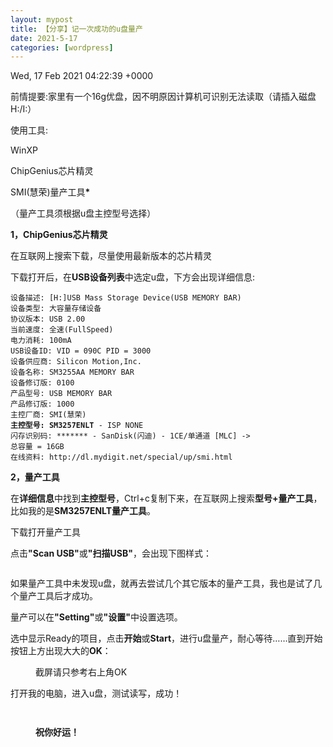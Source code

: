 ```yaml
---
layout: mypost
title: 【分享】记一次成功的u盘量产
date: 2021-5-17
categories: [wordpress]
---
```


Wed, 17 Feb 2021 04:22:39 +0000
<p>前情提要:家里有一个16g优盘，因不明原因计算机可识别无法读取（请插入磁盘H:/I:）</p>
<!-- /wp:paragraph -->

<!-- wp:paragraph -->
<p>使用工具:</p>
<!-- /wp:paragraph -->

<!-- wp:paragraph -->
<p>WinXP</p>
<!-- /wp:paragraph -->

<!-- wp:paragraph -->
<p>ChipGenius芯片精灵</p>
<!-- /wp:paragraph -->

<!-- wp:paragraph -->
<p>SMI(慧荣)量产工具<strong>*</strong></p>
<!-- /wp:paragraph -->

<!-- wp:paragraph -->
<p><span class="has-inline-color has-cyan-bluish-gray-color">（量产工具须根据u盘主控型号选择）</span></p>
<!-- /wp:paragraph -->

<!-- wp:paragraph -->
<p></p>
<!-- /wp:paragraph -->

<!-- wp:paragraph -->
<p><strong>1，ChipGenius芯片精灵</strong></p>
<!-- /wp:paragraph -->

<!-- wp:paragraph -->
<p>在互联网上搜索下载，尽量使用最新版本的芯片精灵</p>
<!-- /wp:paragraph -->

<!-- wp:paragraph -->
<p>下载打开后，在<strong>USB设备列表</strong>中选定u盘，下方会出现详细信息:</p>
<!-- /wp:paragraph -->

<!-- wp:code -->
<pre class="wp-block-code"><code>设备描述: &#91;H:]USB Mass Storage Device(USB MEMORY BAR)　
设备类型: 大容量存储设备　
协议版本: USB 2.00　
当前速度: 全速(FullSpeed)　
电力消耗: 100mA 
USB设备ID: VID = 090C PID = 3000
设备供应商: Silicon Motion,Inc.　
设备名称: SM3255AA MEMORY BAR
设备修订版: 0100　
产品型号: USB MEMORY BAR
产品修订版: 1000　
主控厂商: SMI(慧荣)　
<strong>主控型号: SM3257ENLT</strong> - ISP NONE
闪存识别码: ******* - SanDisk(闪迪) - 1CE/单通道 &#91;MLC] -> 
总容量 = 16GB　
在线资料: http://dl.mydigit.net/special/up/smi.html</code></pre>
<!-- /wp:code -->

<!-- wp:paragraph -->
<p><strong>2，量产工具</strong></p>
<!-- /wp:paragraph -->

<!-- wp:paragraph -->
<p>在<strong>详细信息</strong>中找到<strong>主控型号</strong>，Ctrl+c复制下来，在互联网上搜索<strong>型号+量产工具</strong>，比如我的是<strong>SM3257ENLT量产工具</strong>。</p>
<!-- /wp:paragraph -->

<!-- wp:paragraph -->
<p>下载打开量产工具</p>
<!-- /wp:paragraph -->

<!-- wp:paragraph -->
<p>点击<strong>"Scan USB"</strong>或<strong>"扫描USB"</strong>，会出现下图样式：</p>
<!-- /wp:paragraph -->

<!-- wp:image {"id":59,"sizeSlug":"large","linkDestination":"attachment"} -->
<figure class="wp-block-image size-large"><a href="http://wuko.top/?attachment_id=59"><img src="http://wuko.top/wp-content/uploads/2021/02/Screenshot_20210217113019_compress97-1024x751.jpg" alt="" class="wp-image-59"/></a></figure>
<!-- /wp:image -->

<!-- wp:paragraph -->
<p>如果量产工具中未发现u盘，就再去尝试几个其它版本的量产工具，我也是试了几个量产工具后才成功。</p>
<!-- /wp:paragraph -->

<!-- wp:paragraph -->
<p>量产可以在<strong>"Setting"</strong>或<strong>"设置"</strong>中设置选项。</p>
<!-- /wp:paragraph -->

<!-- wp:paragraph -->
<p>选中显示Ready的项目，点击<strong>开始</strong>或<strong>Start</strong>，进行u盘量产，耐心等待……直到开始按钮上方出现大大的<strong>OK</strong>：</p>
<!-- /wp:paragraph -->

<!-- wp:image {"id":60,"sizeSlug":"large","linkDestination":"attachment"} -->
<figure class="wp-block-image size-large"><a href="http://wuko.top/?attachment_id=60"><img src="http://wuko.top/wp-content/uploads/2021/02/Screenshot_20210217113256_compress78-1024x758.jpg" alt="" class="wp-image-60"/></a><figcaption><span class="has-inline-color has-cyan-bluish-gray-color">截屏请只参考右上角OK</span></figcaption></figure>
<!-- /wp:image -->

<!-- wp:paragraph -->
<p>打开我的电脑，进入u盘，测试读写，成功！</p>
<!-- /wp:paragraph -->

<!-- wp:image {"id":61,"sizeSlug":"large","linkDestination":"attachment"} -->
<figure class="wp-block-image size-large"><a href="http://wuko.top/?attachment_id=61"><img src="http://wuko.top/wp-content/uploads/2021/02/Screenshot_20210217113116_compress36-856x1024.jpg" alt="" class="wp-image-61"/></a></figure>
<!-- /wp:image -->

<!-- wp:image {"id":62,"sizeSlug":"large","linkDestination":"attachment"} -->
<figure class="wp-block-image size-large"><a href="http://wuko.top/?attachment_id=62"><img src="http://wuko.top/wp-content/uploads/2021/02/Screenshot_20210217113051_compress27-1024x763.jpg" alt="" class="wp-image-62"/></a></figure>
<!-- /wp:image -->

<!-- wp:image {"id":63,"sizeSlug":"large","linkDestination":"attachment"} -->
<figure class="wp-block-image size-large"><a href="http://wuko.top/?attachment_id=63"><img src="http://wuko.top/wp-content/uploads/2021/02/72369076b56e25e4.png" alt="" class="wp-image-63"/></a><figcaption><strong>祝你好运！</strong></figcaption></figure>
<!-- /wp:image -->
